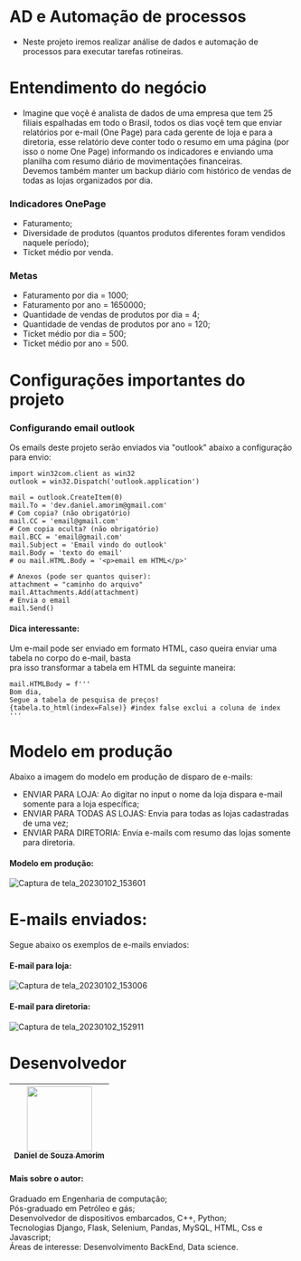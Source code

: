 # AD e Automação de processos

- Neste projeto iremos realizar análise de dados e automação de processos para executar tarefas rotineiras.

# Entendimento do negócio

- Imagine que voçê é analista de dados de uma empresa que tem 25 filiais espalhadas em todo o Brasil, todos os dias voçê tem que enviar relatórios por e-mail (One Page) para cada gerente de loja e para a diretoria, esse relatório deve conter todo o resumo em uma página (por isso o nome One Page) informando os indicadores e enviando uma planilha com resumo diário de movimentações financeiras.<br>
Devemos também manter um backup diário com histórico de vendas de todas as lojas organizados por dia.

### Indicadores OnePage

- Faturamento;
- Diversidade de produtos (quantos produtos diferentes foram vendidos naquele período);
- Ticket médio por venda.
 
### Metas

- Faturamento por dia = 1000;
- Faturamento por ano = 1650000;
- Quantidade de vendas de produtos por dia = 4;
- Quantidade de vendas de produtos por ano = 120;
- Ticket médio por dia = 500;
- Ticket médio por ano = 500.


# Configurações importantes do projeto

### Configurando email outlook
Os emails deste projeto serão enviados via "outlook" abaixo a configuração para envio:

    import win32com.client as win32
    outlook = win32.Dispatch('outlook.application')

    mail = outlook.CreateItem(0)
    mail.To = 'dev.daniel.amorim@gmail.com'
    # Com copia? (não obrigatório)
    mail.CC = 'email@gmail.com'
    # Com copia oculta? (não obrigatório)
    mail.BCC = 'email@gmail.com'
    mail.Subject = 'Email vindo do outlook'
    mail.Body = 'texto do email'
    # ou mail.HTML.Body = '<p>email em HTML</p>'

    # Anexos (pode ser quantos quiser):
    attachment = "caminho do arquivo"
    mail.Attachments.Add(attachment)
    # Envia o email
    mail.Send()
    
#### Dica interessante:
Um e-mail pode ser enviado em formato HTML, caso queira enviar uma tabela no corpo do e-mail, basta<br>
pra isso transformar a tabela em HTML da seguinte maneira:

    mail.HTMLBody = f'''
    Bom dia,
    Segue a tabela de pesquisa de preços!
    {tabela.to_html(index=False)} #index false exclui a coluna de index
    '''

    
# Modelo em produção
Abaixo a imagem do modelo em produção de disparo de e-mails:<br>
- ENVIAR PARA LOJA: Ao digitar no input o nome da loja dispara e-mail somente para a loja específica;
- ENVIAR PARA TODAS AS LOJAS: Envia para todas as lojas cadastradas de uma vez;
- ENVIAR PARA DIRETORIA: Envia e-mails com resumo das lojas somente para diretoria.

#### Modelo em produção:
![Captura de tela_20230102_153601](https://user-images.githubusercontent.com/115194365/210268658-5b085dd6-61bc-4b22-aefd-8976c9f1fde8.png)


# E-mails enviados:
Segue abaixo os exemplos de e-mails enviados:<br>

#### E-mail para loja:
![Captura de tela_20230102_153006](https://user-images.githubusercontent.com/115194365/210268112-0c516ca7-4382-4580-959b-ea759320ee8e.png)

#### E-mail para diretoria:
![Captura de tela_20230102_152911](https://user-images.githubusercontent.com/115194365/210268164-b0583acc-01c6-4948-98bc-fda5e1333dda.png)

# Desenvolvedor

| [<img src="https://user-images.githubusercontent.com/115194365/202005566-f6278b6c-4f75-416f-b01c-e79b8d04f02e.jpg" width=115><br><sub>Daniel de Souza Amorim</sub>](https://github.com/DaniellsamorimGit) |
| :---: | 

#### Mais sobre o autor: <br>
Graduado em Engenharia de computação;<br>
Pós-graduado em Petróleo e gás;<br>
Desenvolvedor de dispositivos embarcados, C++, Python;<br>
Tecnologias Django, Flask, Selenium, Pandas, MySQL, HTML, Css e Javascript;<br>
Áreas de interesse: Desenvolvimento BackEnd, Data science.<br>


